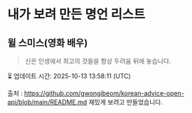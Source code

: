 # 내가 보려 만든 명언 리스트

##  윌 스미스(영화 배우)
> 신은 인생에서 최고의 것들을 항상 두려움 뒤에 놓습니다.


⏳ 업데이트 시간: 2025-10-13 13:58:11 (UTC)

출처 : https://github.com/gwongibeom/korean-advice-open-api/blob/main/README.md
재밌게 보려고 만들었습니다.
